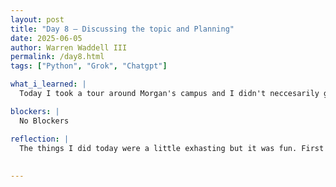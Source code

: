 ```yaml
---
layout: post
title: "Day 8 – Discussing the topic and Planning"
date: 2025-06-05
author: Warren Waddell III
permalink: /day8.html
tags: ["Python", "Grok", "Chatgpt"]

what_i_learned: |
  Today I took a tour around Morgan's campus and I didn't neccesarily get to learn anything but I was able to show other students that I've met around campus. After that I learned about how to use GAD's online services to check how my stipen would come. In relation to working in the lab we got to work starting the plan to building our code. My grad mentor taught us to visualize to outcome of our project before we start anything so that when it comes to the actually process of building the code we have the specific steps to take to make the outcome we want. Then we are learning how to use AI to help with the frame work of building example code for the paper we had to read. This was taught me how to read my code and for errors and problem solve when things didn't go exactly the way I wanted them to.

blockers: |
  No Blockers

reflection: |
  The things I did today were a little exhasting but it was fun. First we walked around campus to show the others intern that didn't go to morgan what the campus looked like. It was tiring because the campus is kinda large and it was humid outside. After that we had lunch then went to the labs. The lab today was more of a teaching lesson of how to problem solve. I've always been pretty good at problem solving but it is completely different when it comes to coding. Coding problem solving could cause you to rewrite your entire code. I also learned how to use LLMS as a way to build and edit code as a way to teach me about python. Google colab was also helpful with explaining errors.
  
  
---
```

